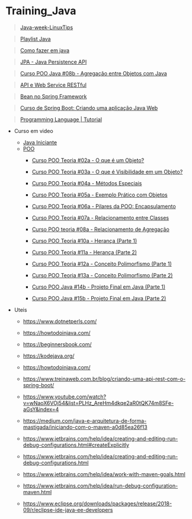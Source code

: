 # Training_Java

> [Java-week-LinuxTips](https://github.com/Kamilahsantos/Java-week-LinuxTips)

> [Playlist Java](https://youtube.com/playlist?list=PLx4x_zx8csUjFC5WWjoNUL7LOOD7LCKRW)

> [Como fazer em java](https://youtube.com/playlist?list=PLWYE7MtUzTMrNDinXj6LWA6aJbfhXjbBR)


> [JPA - Java Persistence API](https://www.youtube.com/playlist?list=PL8iIphQOyG-CLO45G8gWP6sCMxsB4eIQR)

> [Curso POO Java #08b - Agregação entre Objetos com Java](https://www.youtube.com/watch?v=8R9RpqpXI_c&list=PLHz_AreHm4dkqe2aR0tQK74m8SFe-aGsY&index=17)

> [API e Web Service RESTful](https://www.youtube.com/playlist?list=PL8iIphQOyG-B0cdIn3_-agWEYaEsdTVYI)

> [Bean no Spring Framework](https://www.youtube.com/playlist?list=PL8iIphQOyG-CE8wY3hY2SY-MaB0rJyQO2)

> [Curso de Spring Boot: Criando uma aplicação Java Web](https://www.youtube.com/playlist?list=PL8iIphQOyG-DHLpEx1TPItqJamy08fs1D)

> [Programming Language | Tutorial](https://www.youtube.com/playlist?list=PLLAZ4kZ9dFpPpdR_9IQBUDLjYalvdrGGb)


* Curso em video
  * [Java Iniciante](https://youtu.be/sTX0UEplF54)
  * [POO](https://youtu.be/KlIL63MeyMY)
  	*	[Curso POO Teoria #02a - O que é um Objeto?](https://www.youtube.com/watch?v=aR7CKNFECx0&list=PLHz_AreHm4dkqe2aR0tQK74m8SFe-aGsY&index=3)

	*	[Curso POO Teoria #03a - O que é Visibilidade em um Objeto?](https://www.youtube.com/watch?v=jFI-qqitzwk&list=PLHz_AreHm4dkqe2aR0tQK74m8SFe-aGsY&index=6)

	*	[Curso POO Teoria #04a - Métodos Especiais](https://www.youtube.com/watch?v=g2x9oyBFSco&list=PLHz_AreHm4dkqe2aR0tQK74m8SFe-aGsY&index=8)

	*	[Curso POO Teoria #05a - Exemplo Prático com Objetos](https://www.youtube.com/watch?v=ull_DVFFOq0&list=PLHz_AreHm4dkqe2aR0tQK74m8SFe-aGsY&index=10)

	*	[Curso POO Teoria #06a - Pilares da POO: Encapsulamento](https://www.youtube.com/watch?v=1wYRGFXpVlg&list=PLHz_AreHm4dkqe2aR0tQK74m8SFe-aGsY&index=12)

	*	[Curso POO Teoria #07a - Relacionamento entre Classes](https://www.youtube.com/watch?v=GLHbxDU9iBA&list=PLHz_AreHm4dkqe2aR0tQK74m8SFe-aGsY&index=14)

	*	[Curso POO teoria #08a - Relacionamento de Agregação](https://www.youtube.com/watch?v=ERdvijGtrq0&list=PLHz_AreHm4dkqe2aR0tQK74m8SFe-aGsY&index=16)

	*	[Curso POO Teoria #10a - Herança (Parte 1)](https://www.youtube.com/watch?v=_PZldwo0vVo&list=PLHz_AreHm4dkqe2aR0tQK74m8SFe-aGsY&index=20)

	*	[Curso POO Teoria #11a - Herança (Parte 2)](https://www.youtube.com/watch?v=He887D2WGVw&list=PLHz_AreHm4dkqe2aR0tQK74m8SFe-aGsY&index=22)

	*	[Curso POO Teoria #12a - Conceito Polimorfismo (Parte 1)](https://www.youtube.com/watch?v=9-3-RMEMcq4&list=PLHz_AreHm4dkqe2aR0tQK74m8SFe-aGsY&index=24)

	*	[Curso POO Teoria #13a - Conceito Polimorfismo (Parte 2)](https://www.youtube.com/watch?v=hYek1xqWzgs&list=PLHz_AreHm4dkqe2aR0tQK74m8SFe-aGsY&index=26)

	*	[Curso POO Java #14b - Projeto Final em Java (Parte 1)](https://www.youtube.com/watch?v=_5ZUatkzRsM&list=PLHz_AreHm4dkqe2aR0tQK74m8SFe-aGsY&index=29)

	*	[Curso POO Java #15b - Projeto Final em Java (Parte 2)](https://www.youtube.com/watch?v=LSEz2GQtP0E&list=PLHz_AreHm4dkqe2aR0tQK74m8SFe-aGsY&index=31)
  


* Uteis

	* https://www.dotnetperls.com/

	* https://howtodoinjava.com/

	* https://beginnersbook.com/

	* https://kodejava.org/

	* https://howtodoinjava.com/

	* https://www.treinaweb.com.br/blog/criando-uma-api-rest-com-o-spring-boot/

	* https://www.youtube.com/watch?v=wNaoX6VOj54&list=PLHz_AreHm4dkqe2aR0tQK74m8SFe-aGsY&index=4

	* https://medium.com/java-e-arquitetura-de-forma-mastigada/iniciando-com-o-maven-a0d85ea26f13

	* https://www.jetbrains.com/help/idea/creating-and-editing-run-debug-configurations.html#createExplicitly

	* https://www.jetbrains.com/help/idea/creating-and-editing-run-debug-configurations.html

	* https://www.jetbrains.com/help/idea/work-with-maven-goals.html

	* https://www.jetbrains.com/help/idea/run-debug-configuration-maven.html

	* https://www.eclipse.org/downloads/packages/release/2018-09/r/eclipse-ide-java-ee-developers
